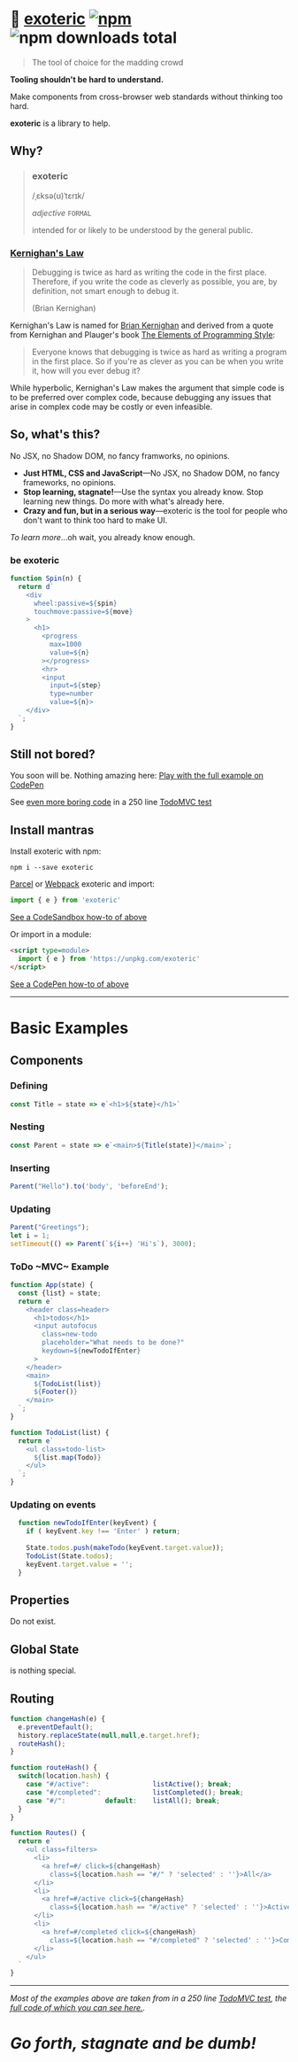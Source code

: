 # :bug: [exoteric](https://github.com/c9fe/exoteric) [![npm](https://img.shields.io/npm/v/exoteric.svg?label=&color=0080FF)](https://github.com/c9fe/exoteric/releases/latest) ![npm downloads total](https://img.shields.io/npm/dt/dumbass)

> The tool of choice for the madding crowd

**Tooling shouldn't be hard to understand.**

Make components from cross-browser web standards without thinking too hard. 

**exoteric** is a library to help. 

## Why?

> ### exoteric
>
> /ˌɛksə(ʊ)ˈtɛrɪk/
>
> *adjective* `FORMAL`
>
> intended for or likely to be understood by the general public.

### [Kernighan's Law](https://github.com/dwmkerr/hacker-laws#kernighans-law)

> Debugging is twice as hard as writing the code in the first place. Therefore, if you write the code as cleverly as possible, you are, by definition, not smart enough to debug it.
>
> (Brian Kernighan)

Kernighan's Law is named for [Brian Kernighan](https://en.wikipedia.org/wiki/Brian_Kernighan) and derived from a quote from Kernighan and Plauger's book [The Elements of Programming Style](https://en.wikipedia.org/wiki/The_Elements_of_Programming_Style):

> Everyone knows that debugging is twice as hard as writing a program in the first place. So if you're as clever as you can be when you write it, how will you ever debug it?

While hyperbolic, Kernighan's Law makes the argument that simple code is to be preferred over complex code, because debugging any issues that arise in complex code may be costly or even infeasible.

## So, what's this?

No JSX, no Shadow DOM, no fancy framworks, no opinions.

- **Just HTML, CSS and JavaScript**—No JSX, no Shadow DOM, no fancy frameworks, no opinions. 
- **Stop learning, stagnate!**—Use the syntax you already know. Stop learning new things. Do more with what's already here.
- **Crazy and fun, but in a serious way**—exoteric is the tool for people who don't want to think too hard to make UI. 

*To learn more*...oh wait, you already know enough. 

### be exoteric

```javascript     
function Spin(n) {
  return d`  
    <div 
      wheel:passive=${spin}
      touchmove:passive=${move}
    >
      <h1>
        <progress 
          max=1000
          value=${n}
        ></progress>
        <hr>
        <input 
          input=${step}
          type=number 
          value=${n}>
    </div>
  `;
}
```

## Still not bored?

You soon will be. Nothing amazing here: [Play with the full example on CodePen](https://codepen.io/dosycorp/pen/OJPQQzB?editors=1000)

See [even more boring code](https://github.com/c9fe/exoteric/blob/master/tests/rvanillatodo/src/app.js) in a 250 line [TodoMVC test](https://c9fe.github.io/exoteric/tests/rvanillatodo/)

## Install mantras

Install exoteric with npm:

```console
npm i --save exoteric
```

[Parcel](https://parceljs.org) or [Webpack](https://webpack.js.org) exoteric and import:

```js
import { e } from 'exoteric'
```

[See a CodeSandbox how-to of above](https://codesandbox.io/s/exoteric-playground-7drzg)

Or import in a module:

```html
<script type=module>
  import { e } from 'https://unpkg.com/exoteric'
</script>
```

[See a CodePen how-to of above](https://codepen.io/dosycorp/pen/OJPQQzB?editors=1000)

--------

# Basic Examples

## Components

### Defining 

```js
const Title = state => e`<h1>${state}</h1>`
```

### Nesting

```js
const Parent = state => e`<main>${Title(state)}</main>`;
```

### Inserting

```js
Parent("Hello").to('body', 'beforeEnd');
```

### Updating

```js
Parent("Greetings");
let i = 1;
setTimeout(() => Parent(`${i++} 'Hi's`), 3000);
```

### ToDo ~MVC~ Example

```js
function App(state) {
  const {list} = state;
  return e`
    <header class=header>
      <h1>todos</h1>
      <input autofocus
        class=new-todo 
        placeholder="What needs to be done?"
        keydown=${newTodoIfEnter} 
      >
    </header>
    <main>
      ${TodoList(list)}
      ${Footer()}
    </main>
  `;
}

function TodoList(list) {
  return e`
    <ul class=todo-list>
      ${list.map(Todo)}
    </ul>
  `;
}
```

### Updating on events

```js
  function newTodoIfEnter(keyEvent) {
    if ( keyEvent.key !== 'Enter' ) return;
    
    State.todos.push(makeTodo(keyEvent.target.value));
    TodoList(State.todos);
    keyEvent.target.value = '';
  }
 ```
 
## Properties

Do not exist. 

## Global State

is nothing special.

## Routing 

```js
function changeHash(e) {
  e.preventDefault();
  history.replaceState(null,null,e.target.href);
  routeHash();
}

function routeHash() {
  switch(location.hash) {
    case "#/active":                listActive(); break;
    case "#/completed":             listCompleted(); break;
    case "#/":          default:    listAll(); break;
  }
}

function Routes() {
  return e`
    <ul class=filters>
      <li>
        <a href=#/ click=${changeHash}
          class=${location.hash == "#/" ? 'selected' : ''}>All</a>
      </li>
      <li>
        <a href=#/active click=${changeHash}
          class=${location.hash == "#/active" ? 'selected' : ''}>Active</a>
      </li>
      <li>
        <a href=#/completed click=${changeHash}
          class=${location.hash == "#/completed" ? 'selected' : ''}>Completed</a>
      </li>
    </ul>
  `
}
```

-----

*Most of the examples above are taken from in a 250 line [TodoMVC test](https://c9fe.github.io/exoteric/tests/rvanillatodo/), the [full code of which you can see here.](https://github.com/c9fe/exoteric/blob/master/tests/rvanillatodo/src/app.js).*

# *Go forth, stagnate and be dumb!*
